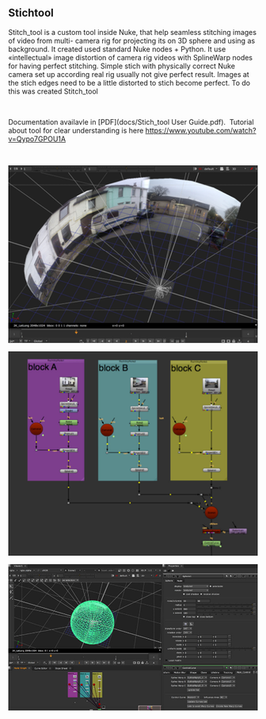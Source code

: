 
Stichtool
-----------

Stitch_tool is a custom tool inside Nuke, that help seamless stitching images of
video from multi- camera rig for projecting its on 3D sphere and using as
background. It created used standard Nuke nodes + Python. It use «intellectual»
image distortion of camera rig videos with SplineWarp nodes for having perfect
stitching. Simple stich with physically correct Nuke camera set up according
real rig usually not give perfect result. Images at the stich edges need to be a
little distorted to stich become perfect. To do this was created Stitch_tool

 

Documentation availavle in [PDF](docs/Stich_tool User Guide.pdf).
 Tutorial about tool for clear understanding is
here <https://www.youtube.com/watch?v=Qypo7GPOU1A> 

 

![](images/stich_tool01.jpg)

![](images/stich_tool02.jpg)

![](images/stich_tool03.jpg)

